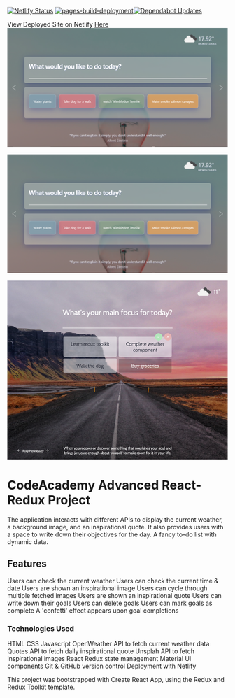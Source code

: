 [![Netlify Status](https://api.netlify.com/api/v1/badges/f397f410-9033-4d89-bb68-ed68bb11a5db/deploy-status)](https://app.netlify.com/sites/my-inspirationalhomepage/deploys) [![pages-build-deployment](https://github.com/SOliv1/inspirational-homepage/actions/workflows/pages/pages-build-deployment/badge.svg)](https://github.com/SOliv1/inspirational-homepage/actions/workflows/pages/pages-build-deployment)[![Dependabot Updates](https://github.com/SOliv1/inspirational-homepage/actions/workflows/dependabot/dependabot-updates/badge.svg)](https://github.com/SOliv1/inspirational-homepage/actions/workflows/dependabot/dependabot-updates)

View Deployed Site on Netlify [Here](https://my-inspirationalhomepage.netlify.app/)
![screenshot](https://github.com/SOliv1/inspiring-homepage/blob/master/inspiring-homepage-banner.png)

![screenshot](https://github.com/SOliv1/inspiring-homepage/blob/master/inspiring-homepage-banner.png)

![screenshot](https://raw.githubusercontent.com/bigfatpartyguy/inspirational-homepage/main/Inspirational-homepage_banner.png)

# CodeAcademy Advanced React-Redux Project
The application interacts with different APIs to display the current weather, a background image, and an inspirational quote. It also provides users with a space to write down their objectives for the day. 
A fancy to-do list with dynamic data.

## Features
Users can check the current weather
Users can check the current time & date
Users are shown an inspirational image
Users can cycle through multiple fetched images
Users are shown an inspirational quote
Users can write down their goals
Users can delete goals
Users can mark goals as complete
A 'confetti' effect appears upon goal completions
### Technologies Used
HTML
CSS
Javascript
OpenWeather API to fetch current weather data
Quotes API to fetch daily inspirational quote
Unsplah API to fetch inspirational images
React
Redux state management
Material UI components
Git & GitHub version control
Deployment with Netlify

This project was bootstrapped with Create React App, using the Redux and Redux Toolkit template.

